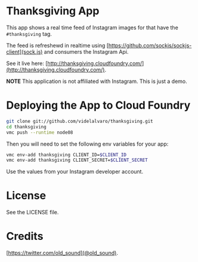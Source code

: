# Thanksgiving App #

This app shows a real time feed of Instagram images for that have the `#thanksgiving` tag.

The feed is refreshewd in realtime using [https://github.com/sockjs/sockjs-client](sock.js) and consumers the Instagram Api.

See it live here: [http://thanksgiving.cloudfoundry.com/](http://thanksgiving.cloudfoundry.com/).

__NOTE__ This application is not affiliated with Instagram. This is just a demo.

# Deploying the App to Cloud Foundry #

```bash
git clone git://github.com/videlalvaro/thanksgiving.git
cd thanksgiving
vmc push --runtime node08
```

Then you will need to set the following env variables for your app:

```bash
vmc env-add thanksgiving CLIENT_ID=$CLIENT_ID
vmc env-add thanksgiving CLIENT_SECRET=$CLIENT_SECRET
```

Use the values from your Instagram developer account.

# License #

See the LICENSE file.

# Credits #

[https://twitter.com/old_sound](@old_sound).
